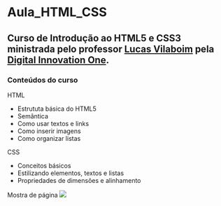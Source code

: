# Aula_HTML_CSS
## Curso de Introdução ao HTML5 e CSS3 ministrada pelo professor <a href= "https://github.com/vilaboim">Lucas Vilaboim</a> pela <a href="https://digitalinnovation.one/">Digital Innovation One</a>.
### Conteúdos do curso
HTML
 - Estrututa básica do HTML5
 - Semântica
 - Como usar textos e links
 - Como inserir imagens
 - Como organizar listas

CSS
 - Conceitos básicos
 - Estilizando elementos, textos e listas
 - Propriedades de dimensões e alinhamento
 
 Mostra de página
 ![](https://i.imgur.com/WzLym6b.png)
